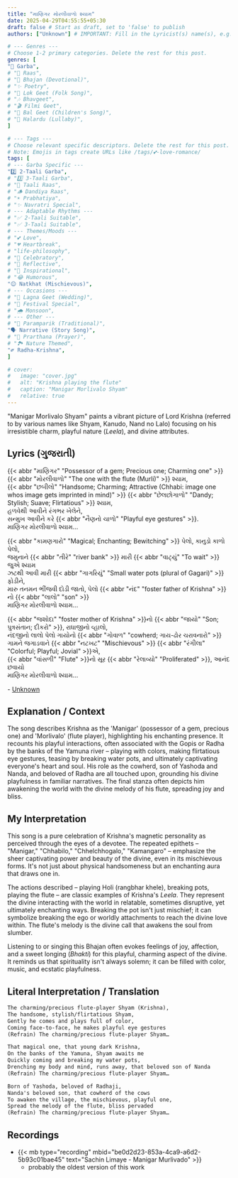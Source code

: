 ```yaml
---
title: "માણિગર મોરલીવાળો શ્યામ"
date: 2025-04-29T04:55:55+05:30
draft: false # Start as draft, set to 'false' to publish
authors: ["Unknown"] # IMPORTANT: Fill in the Lyricist(s) name(s), e.g., ["Avinash Vyas"]

# --- Genres ---
# Choose 1-2 primary categories. Delete the rest for this post.
genres: [
"💃 Garba",
# "🕺 Raas",
# "🙏 Bhajan (Devotional)",
# "✨ Poetry",
# "🌾 Lok Geet (Folk Song)",
# "🎶 Bhavgeet",
# "🎬 Filmi Geet",
# "👶 Bal Geet (Children's Song)",
# "🌙 Halardu (Lullaby)",
]

# --- Tags ---
# Choose relevant specific descriptors. Delete the rest for this post.
# Note: Emojis in tags create URLs like /tags/💕-love-romance/
tags: [
# --- Garba Specific ---
"2️⃣ 2-Taali Garba",
# "3️⃣ 3-Taali Garba",
# "👏 Taali Raas",
# "🪵 Dandiya Raas",
# "☀️ Prabhatiya",
# "✨ Navratri Special",
# --- Adaptable Rhythms ---
# "✅ 2-Taali Suitable",
# "✅ 3-Taali Suitable",
# --- Themes/Moods ---
# "💕 Love",
# "💔 Heartbreak",
# "life-philosophy",
# "🥳 Celebratory",
# "🤔 Reflective",
# "💪 Inspirational",
# "😂 Humorous",
"😊 Natkhat (Mischievous)",
# --- Occasions ---
# "🎉 Lagna Geet (Wedding)",
# "🎊 Festival Special",
# "🌧️ Monsoon",
# --- Other ---
# "📜 Paramparik (Traditional)",
"🗣️ Narrative (Story Song)",
# "🙏 Prarthana (Prayer)",
# "🏞️ Nature Themed",
"༗ Radha-Krishna",
]

# cover:
#   image: "cover.jpg"
#   alt: "Krishna playing the flute"
#   caption: "Manigar Morlivalo Shyam"
#   relative: true
---
```

"Manigar Morlivalo Shyam" paints a vibrant picture of Lord Krishna (referred to by various names like Shyam, Kanudo, Nand no Lalo) focusing on his irresistible charm, playful nature (*Leela*), and divine attributes.

## Lyrics (ગુજરાતી)

{{< abbr "માણિગર" "Possessor of a gem; Precious one; Charming one" >}} {{< abbr "મોરલીવાળો" "The one with the flute (Murli)" >}} શ્યામ,\
{{< abbr "છબીલો" "Handsome; Charming; Attractive (Chhabi: image one whos image gets imprinted in mind)" >}} {{< abbr "છેલછોગાળો" "Dandy; Stylish; Suave; Flirtatious" >}} શ્યામ,\
હળવેથી આવીને રંગભર ખેલેને,\
સન્મુખ આવીને કરે {{< abbr "નૈણનો ચાળો" "Playful eye gestures" >}}.\
માણિગર મોરલીવાળો શ્યામ…

{{< abbr "કામણગારો" "Magical; Enchanting; Bewitching" >}} પેલો, કાનુડો કાળો પેલો,\
જમુનાને {{< abbr "તીરે" "river bank" >}} મારી {{< abbr "વાટ્યું" "To wait" >}} જુએ શ્યામ\
ઝટથી આવી મારી {{< abbr "ગાગરિયું" "Small water pots (plural of Gagari)" >}} ફોડીને,\
મારુ તનમન ભીંજવી દોડી જાતો, પેલો {{< abbr "નંદ" "foster father of Krishna" >}}નો {{< abbr "લાલો" "son" >}}\
માણિગર મોરલીવાળો શ્યામ…

{{< abbr "જશોદા" "foster mother of Krishna" >}}નો {{< abbr "જાયો" "Son; પુત્રસંતાન; દીકરો" >}}, રાધાજીનો વ્હાલો,\
નંદજીનો લાલો પેલો ગાયોનો {{< abbr "ગોવાળ" "cowherd; ગાય-ઢોર ચરાવનારો" >}}\
ગામને જગાડવાને {{< abbr "નટખટ" "Mischievous" >}} {{< abbr "રંગીલા" "Colorful; Playful; Jovial" >}}એ,\
{{< abbr "વાંસળી" "Flute" >}}નો સૂર {{< abbr "રેલાવ્યો" "Proliferated" >}}, આનંદ છવાયો\
માણિગર મોરલીવાળો શ્યામ…

\- [Unknown](/authors/unknown)

## Explanation / Context

The song describes Krishna as the 'Manigar' (possessor of a gem, precious one) and 'Morlivalo' (flute player), highlighting his enchanting presence. It recounts his playful interactions, often associated with the Gopis or Radha by the banks of the Yamuna river – playing with colors, making flirtatious eye gestures, teasing by breaking water pots, and ultimately captivating everyone's heart and soul. His role as the cowherd, son of Yashoda and Nanda, and beloved of Radha are all touched upon, grounding his divine playfulness in familiar narratives. The final stanza often depicts him awakening the world with the divine melody of his flute, spreading joy and bliss.

## My Interpretation

This song is a pure celebration of Krishna's magnetic personality as perceived through the eyes of a devotee. The repeated epithets – "Manigar," "Chhabilo," "Chhelchhogalo," "Kamangaro" – emphasize the sheer captivating power and beauty of the divine, even in its mischievous forms. It's not just about physical handsomeness but an enchanting aura that draws one in.

The actions described – playing Holi (rangbhar khele), breaking pots, playing the flute – are classic examples of Krishna's *Leela*. They represent the divine interacting with the world in relatable, sometimes disruptive, yet ultimately enchanting ways. Breaking the pot isn't just mischief; it can symbolize breaking the ego or worldly attachments to reach the divine love within. The flute's melody is the divine call that awakens the soul from slumber.

Listening to or singing this Bhajan often evokes feelings of joy, affection, and a sweet longing (*Bhakti*) for this playful, charming aspect of the divine. It reminds us that spirituality isn't always solemn; it can be filled with color, music, and ecstatic playfulness.

## Literal Interpretation / Translation

```md
The charming/precious flute-player Shyam (Krishna),
The handsome, stylish/flirtatious Shyam,
Gently he comes and plays full of color,
Coming face-to-face, he makes playful eye gestures
(Refrain) The charming/precious flute-player Shyam…

That magical one, that young dark Krishna,
On the banks of the Yamuna, Shyam awaits me
Quickly coming and breaking my water pots,
Drenching my body and mind, runs away, that beloved son of Nanda
(Refrain) The charming/precious flute-player Shyam…

Born of Yashoda, beloved of Radhaji,
Nanda's beloved son, that cowherd of the cows
To awaken the village, the mischievous, playful one,
Spread the melody of the flute, bliss pervaded
(Refrain) The charming/precious flute-player Shyam…
```

## Recordings
<!-- Add links to versions of the song (YouTube, Spotify, etc.) -->
* {{< mb type="recording" mbid="be0d2d23-853a-4ca9-a6d2-5b93c01bae45" text="Sachin Limaye - Manigar Murlivado" >}}
  * probably the oldest version of this work
<!-- ## Summary -->
<!-- A brief, concise overview of the song's theme or message -->
